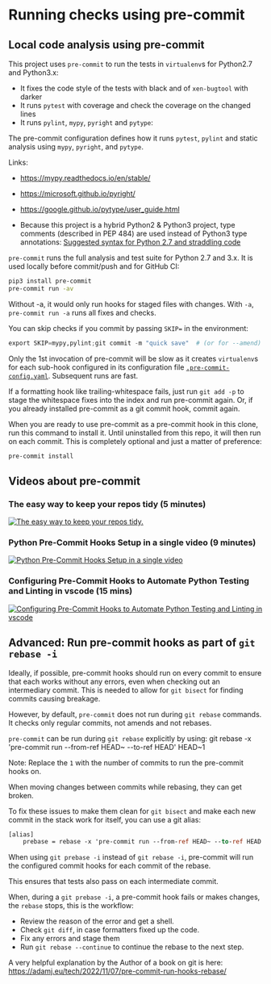 # Running checks using pre-commit

## Local code analysis using pre-commit

This project uses `pre-commit` to run the tests in `virtualenv`s for Python2.7
and Python3.x:

- It fixes the code style of the tests with black and of `xen-bugtool` with darker
- It runs `pytest` with coverage and check the coverage on the changed lines
- It runs `pylint`, `mypy`, `pyright` and `pytype`:

The pre-commit configuration defines how it runs
`pytest`, `pylint` and static analysis using `mypy`, `pyright`, and `pytype`.

Links:

- <https://mypy.readthedocs.io/en/stable/>
- <https://microsoft.github.io/pyright/>
- <https://google.github.io/pytype/user_guide.html>

- Because this project is a hybrid Python2 & Python3 project, type comments
  (described in PEP 484) are used instead of Python3 type annotations:
[Suggested syntax for Python 2.7 and straddling code](https://peps.python.org/pep-0484/#suggested-syntax-for-python-2-7-and-straddling-code)

`pre-commit` runs the full analysis and test suite for Python 2.7 and 3.x.
It is used locally before commit/push and for GitHub CI:

```bash
pip3 install pre-commit
pre-commit run -av
```

Without -a, it would only run hooks for staged files with changes.
With `-a`, `pre-commit run -a` runs all fixes and checks.

You can skip checks if you commit by passing `SKIP=` in the environment:

```py
export SKIP=mypy,pylint;git commit -m "quick save"  # (or for --amend)
```

Only the 1st invocation of pre-commit will be slow as it creates `virtualenv`s
for each sub-hook configured in its configuration file
[`.pre-commit-config.yaml`](.pre-commit-config.yaml). Subsequent runs are fast.

If a formatting hook like trailing-whitespace fails, just run `git add -p` to
stage the whitespace fixes into the index and run pre-commit again.
Or, if you already installed pre-commit as a git commit hook, commit again.

When you are ready to use pre-commit as a pre-commit hook in this clone,
run this command to install it. Until uninstalled from this repo, it will
then run on each commit. This is completely optional and just a matter of
preference:

```bash
pre-commit install
```

## Videos about pre-commit

### The easy way to keep your repos tidy (5 minutes)
[![The easy way to keep your repos tidy.](https://img.youtube.com/vi/psjz6rwzMdk/0.jpg)](https://www.youtube.com/watch?v=psjz6rwzMdk)

### Python Pre-Commit Hooks Setup in a single video (9 minutes)
[![Python Pre-Commit Hooks Setup in a single video](https://img.youtube.com/vi/Wmw-VGSjSNg/0.jpg)](https://www.youtube.com/watch?v=Wmw-VGSjSNg)

### Configuring Pre-Commit Hooks to Automate Python Testing and Linting in vscode (15 mins)
[![Configuring Pre-Commit Hooks to Automate Python Testing and Linting in vscode](https://img.youtube.com/vi/moVieAAk_xo/0.jpg)](https://www.youtube.com/watch?moVieAAk_xo)

## Advanced: Run pre-commit hooks as part of `git rebase -i`

Ideally, if possible, pre-commit hooks should run on every commit to ensure that
each works without any errors, even when checking out an intermediary commit.
This is needed to allow for `git bisect` for finding commits causing breakage.

However, by default, `pre-commit` does not run during `git rebase` commands.
It checks only regular commits, not amends and not rebases.

`pre-commit` can be run during `git rebase` explicitly by using:
    git rebase -x 'pre-commit run --from-ref HEAD~ --to-ref HEAD' HEAD~1

Note: Replace the `1` with the number of commits to run the pre-commit hooks on.

When moving changes between commits while rebasing, they can get broken.

To fix these issues to make them clean for `git bisect` and make each
new commit in the stack work for itself, you can use a git alias:

```ml
[alias]
    prebase = rebase -x 'pre-commit run --from-ref HEAD~ --to-ref HEAD'
```

When using `git prebase -i` instead of `git rebase -i`, pre-commit will
run the configured commit hooks for each commit of the rebase.

This ensures that tests also pass on each intermediate commit.

When, during a `git prebase -i`, a pre-commit hook fails or makes changes,
the `rebase` stops, this is the workflow:

- Review the reason of the error and get a shell.
- Check `git diff`, in case formatters fixed up the code.
- Fix any errors and stage them
- Run `git rebase --continue` to continue the rebase to the next step.

A very helpful explanation by the Author of a book on git is here:
<https://adamj.eu/tech/2022/11/07/pre-commit-run-hooks-rebase/>
